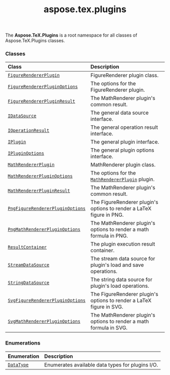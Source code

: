 ﻿---
title: aspose.tex.plugins
second_title: Aspose.TeX for Python via .NET API References
description: 
type: docs
weight: 10
url: /python-net/aspose.tex.plugins/
is_root: false
---

The **Aspose.TeX.Plugins**  is a root namespace for all classes of Aspose.TeX.Plugins classes.

### Classes
| Class | Description |
| :- | :- |
| [`FigureRendererPlugin`](/tex/python-net/aspose.tex.plugins/figurerendererplugin) | FigureRenderer plugin class. |
| [`FigureRendererPluginOptions`](/tex/python-net/aspose.tex.plugins/figurerendererpluginoptions) | The options for the FigureRenderer plugin. |
| [`FigureRendererPluginResult`](/tex/python-net/aspose.tex.plugins/figurerendererpluginresult) | The MathRenderer plugin's common result. |
| [`IDataSource`](/tex/python-net/aspose.tex.plugins/idatasource) | The general data source interface. |
| [`IOperationResult`](/tex/python-net/aspose.tex.plugins/ioperationresult) | The general operation result interface. |
| [`IPlugin`](/tex/python-net/aspose.tex.plugins/iplugin) | The general plugin interface. |
| [`IPluginOptions`](/tex/python-net/aspose.tex.plugins/ipluginoptions) | The general plugin options interface. || [`MathRendererPlugin`](/tex/python-net/aspose.tex.plugins/mathrendererplugin) | MathRenderer plugin class. |
| [`MathRendererPluginOptions`](/tex/python-net/aspose.tex.plugins/mathrendererpluginoptions) | The options for the [`MathRendererPlugin`](/tex/python-net/aspose.tex.plugins/mathrendererplugin) plugin. |
| [`MathRendererPluginResult`](/tex/python-net/aspose.tex.plugins/mathrendererpluginresult) | The MathRenderer plugin's common result. |
| [`PngFigureRendererPluginOptions`](/tex/python-net/aspose.tex.plugins/pngfigurerendererpluginoptions) | The FigureRenderer plugin's options to render a LaTeX figure in PNG. |
| [`PngMathRendererPluginOptions`](/tex/python-net/aspose.tex.plugins/pngmathrendererpluginoptions) | The MathRenderer plugin's options to render a math formula in PNG. |
| [`ResultContainer`](/tex/python-net/aspose.tex.plugins/resultcontainer) | The plugin execution result container. |
| [`StreamDataSource`](/tex/python-net/aspose.tex.plugins/streamdatasource) | The stream data source for plugin's load and save operations. |
| [`StringDataSource`](/tex/python-net/aspose.tex.plugins/stringdatasource) | The string data source for plugin's load operations. |
| [`SvgFigureRendererPluginOptions`](/tex/python-net/aspose.tex.plugins/svgfigurerendererpluginoptions) | The FigureRenderer plugin's options to render a LaTeX figure in SVG. |
| [`SvgMathRendererPluginOptions`](/tex/python-net/aspose.tex.plugins/svgmathrendererpluginoptions) | The MathRenderer plugin's options to render a math formula in SVG. |


### Enumerations
| Enumeration | Description |
| :- | :- |
| [`DataType`](/tex/python-net/aspose.tex.plugins/datatype) | Enumerates available data types for plugins I/O. |


